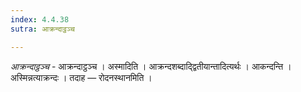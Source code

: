 ```yaml
---
index: 4.4.38
sutra: आक्रन्दाट्ठञ्च

---
```

_आक्रन्दाट्ठञ्च_ - आक्रन्दाट्ठञ्च । अस्मादिति । आक्रन्दशब्दाद्द्वितीयान्तादित्यर्थः । आकन्दन्ति । अस्मिन्नत्याक्रन्दः । तदाह — रोदनस्थानमिति । 